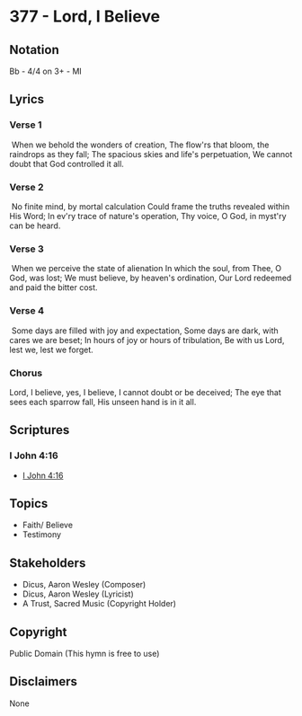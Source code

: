 # 377 - Lord, I Believe

## Notation

Bb - 4/4 on 3+ - MI

## Lyrics

### Verse 1

 When we behold the wonders of creation, The flow'rs that bloom, the raindrops as they fall; The spacious skies and life's perpetuation, We cannot doubt that God controlled it all. 

### Verse 2

 No finite mind, by mortal calculation Could frame the truths revealed within His Word; In ev'ry trace of nature's operation, Thy voice, O God, in myst'ry can be heard.

### Verse 3

 When we perceive the state of alienation In which the soul, from Thee, O God, was lost; We must believe, by heaven's ordination, Our Lord redeemed and paid the bitter cost. 

### Verse 4

 Some days are filled with joy and expectation, Some days are dark, with cares we are beset; In hours of joy or hours of tribulation, Be with us Lord, lest we, lest we forget. 

### Chorus

Lord, I believe, yes, I believe, I cannot doubt or be deceived; The eye that sees each sparrow fall, His unseen hand is in it all.


## Scriptures

### I John 4:16

- [I John 4:16](https://www.biblegateway.com/passage/?search=I%20John%204%3A16)


## Topics

- Faith/ Believe
- Testimony

## Stakeholders

- Dicus, Aaron Wesley (Composer)
- Dicus, Aaron Wesley (Lyricist)
- A Trust, Sacred Music (Copyright Holder)

## Copyright

Public Domain
(This hymn is free to use)

## Disclaimers

None

